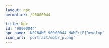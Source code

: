 ```yaml
---
layout: npc
permalink: /90000044

title: Npc
id: '90000044'
npc_name: 'NPCNAME_90000044_NAME:[F]Develop'
icon_url: 'portrait/mob/_p.png'
---
```

